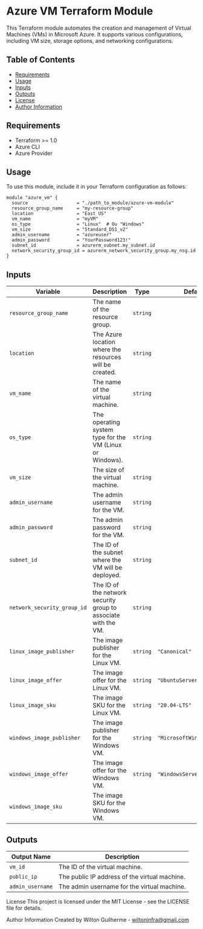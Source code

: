 # Azure VM Terraform Module

This Terraform module automates the creation and management of Virtual Machines (VMs) in Microsoft Azure. It supports various configurations, including VM size, storage options, and networking configurations.

## Table of Contents

- [Requirements](#requirements)
- [Usage](#usage)
- [Inputs](#inputs)
- [Outputs](#outputs)
- [License](#license)
- [Author Information](#author-information)

## Requirements

- Terraform >= 1.0
- Azure CLI
- Azure Provider

## Usage

To use this module, include it in your Terraform configuration as follows:

```hcl
module "azure_vm" {
  source                  = "./path_to_module/azure-vm-module"
  resource_group_name     = "my-resource-group"
  location                = "East US"
  vm_name                 = "myVM"
  os_type                 = "Linux"  # Ou "Windows"
  vm_size                 = "Standard_DS1_v2"
  admin_username          = "azureuser"
  admin_password          = "YourPassword123!"
  subnet_id               = azurerm_subnet.my_subnet.id
  network_security_group_id = azurerm_network_security_group.my_nsg.id
}
```

## Inputs

| Variable                       | Description                                               | Type        | Default                             |
|--------------------------------|-----------------------------------------------------------|-------------|-------------------------------------|
| `resource_group_name`          | The name of the resource group.                           | `string`    |                                     |
| `location`                     | The Azure location where the resources will be created.  | `string`    |                                     |
| `vm_name`                      | The name of the virtual machine.                          | `string`    |                                     |
| `os_type`                      | The operating system type for the VM (Linux or Windows). | `string`    |                                     |
| `vm_size`                      | The size of the virtual machine.                          | `string`    |                                     |
| `admin_username`               | The admin username for the VM.                            | `string`    |                                     |
| `admin_password`               | The admin password for the VM.                            | `string`    |                                     |
| `subnet_id`                    | The ID of the subnet where the VM will be deployed.      | `string`    |                                     |
| `network_security_group_id`    | The ID of the network security group to associate with the VM. | `string` |                                     |
| `linux_image_publisher`        | The image publisher for the Linux VM.                     | `string`    | `"Canonical"`                      |
| `linux_image_offer`            | The image offer for the Linux VM.                         | `string`    | `"UbuntuServer"`                   |
| `linux_image_sku`              | The image SKU for the Linux VM.                           | `string`    | `"20.04-LTS"`                      |
| `windows_image_publisher`      | The image publisher for the Windows VM.                   | `string`    | `"MicrosoftWindowsServer"`         |
| `windows_image_offer`          | The image offer for the Windows VM.                       | `string`    | `"WindowsServer"`                  |
| `windows_image_sku`            | The image SKU for the Windows VM. 

## Outputs

| Output Name      | Description                                           |
|------------------|-------------------------------------------------------|
| `vm_id`          | The ID of the virtual machine.                        |
| `public_ip`      | The public IP address of the virtual machine.        |
| `admin_username`  | The admin username for the virtual machine.          |

License
This project is licensed under the MIT License - see the LICENSE file for details.

Author Information
Created by Wilton Guilherme - wiltoninfra@gmail.com